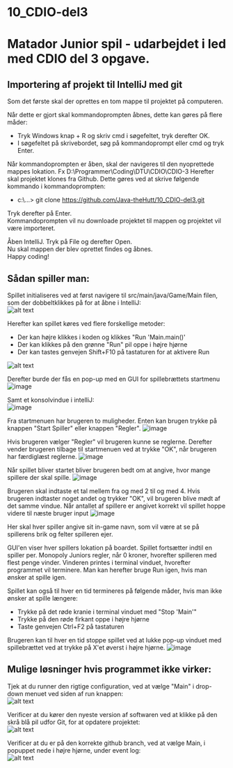 # 10_CDIO-del3

 # Matador Junior spil - udarbejdet i led med CDIO del 3 opgave.

## Importering af projekt til IntelliJ med git
Som det første skal der oprettes en tom mappe til projektet på computeren.

Når dette er gjort skal kommandoprompten åbnes, dette kan gøres på flere måder:
 - Tryk Windows knap + R og skriv cmd i søgefeltet, tryk derefter OK.
 - I søgefeltet på skrivebordet, søg på kommandoprompt eller cmd og tryk Enter.

Når kommandoprompten er åben, skal der navigeres til den nyoprettede mappes lokation. Fx D:\Programmer\Coding\DTU\CDIO\CDIO-3
Herefter skal projektet klones fra Github. Dette gøres ved at skrive følgende kommando i kommandoprompten:
- c:\\...> git clone https://github.com/Java-theHutt/10_CDIO-del3.git

Tryk derefter på Enter. <br /> 
Kommandoprompten vil nu downloade projektet til mappen og projektet vil være importeret.

Åben IntelliJ. Tryk på File og derefter Open. <br />
Nu skal mappen der blev oprettet findes og åbnes.<br />
Happy coding!


## Sådan spiller man:

Spillet initialiseres ved at først navigere til src/main/java/Game/Main filen, som der dobbeltklikkes på for at åbne i IntelliJ: <br />
![alt text](https://i.imgur.com/n2ei2Lz.png)

Herefter kan spillet køres ved flere forskellige metoder:

- Der kan højre klikkes i koden og klikkes "Run 'Main.main()'
- Der kan klikkes på den grønne "Run" pil oppe i højre hjørne
- Der kan tastes genvejen Shift+F10 på tastaturen for at aktivere Run <br />

![alt text](https://i.imgur.com/0t7z1nw.png)<br />

Derefter burde der fås en pop-up med en GUI for spillebrættets startmenu <br />
![image](https://user-images.githubusercontent.com/83249678/143482813-30838257-2d28-4297-a92d-9e91e2dcfe99.png)

Samt et konsolvindue i intelliJ: <br />
![image](https://user-images.githubusercontent.com/83249678/143483228-2de9d52e-af8a-48e3-b582-b25030a7f726.png)

Fra startmenuen har brugeren to muligheder. Enten kan brugen trykke på knappen "Start Spiller" eller knappen "Regler".
![image](https://user-images.githubusercontent.com/83249678/143483801-fb3144d6-1c78-43a1-a204-55040a00696f.png)

Hvis brugeren vælger "Regler" vil brugeren kunne se reglerne. Derefter vender brugeren tilbage til startmenuen ved at trykke "OK", når brugeren har færdiglæst reglerne.
![image](https://user-images.githubusercontent.com/83249678/143484057-50b01d72-e14b-4fc8-af5f-c78eb9ae710c.png)

Når spillet bliver startet bliver brugeren bedt om at angive, hvor mange spillere der skal spille.
![image](https://user-images.githubusercontent.com/83249678/143484307-1a54a0d4-8790-44f1-96ec-4d14f6ebaf1d.png)

Brugeren skal indtaste et tal mellem fra og med 2 til og med 4. Hvis brugeren indtaster noget andet og trykker "OK", vil brugeren blive mødt af det samme vindue.
Når antallet af spillere er angivet korrekt vil spillet hoppe videre til næste bruger input
![image](https://user-images.githubusercontent.com/83249678/143484599-438bbfff-bebe-4114-82f2-49002ed13421.png)

Her skal hver spiller angive sit in-game navn, som vil være at se på spillerens brik og felter spilleren ejer.

GUI'en viser hver spillers lokation på boardet.
Spillet fortsætter indtil en spiller per. Monopoly Juniors regler, når 0 kroner, hvorefter spilleren med flest penge vinder.
Vinderen printes i terminal vinduet, hvorefter programmet vil terminere. Man kan herefter bruge Run igen, hvis man ønsker at spille igen.

Spillet kan også til hver en tid termineres på følgende måder, hvis man ikke ønsker at spille længere:

- Trykke på det røde kranie i terminal vinduet med "Stop 'Main'"
- Trykke på den røde firkant oppe i højre hjørne
- Taste genvejen Ctrl+F2 på tastaturen

Brugeren kan til hver en tid stoppe spillet ved at lukke pop-up vinduet med spillebrættet ved at trykke på X'et øverst i højre hjørne.
![image](https://user-images.githubusercontent.com/83249678/143483566-c5b5a3a6-3a56-42f9-8f80-23e98755fbd5.png)



## Mulige løsninger hvis programmet ikke virker:

Tjek at du runner den rigtige configuration, ved at vælge "Main" i drop-down menuet ved siden af run knappen:<br />
![alt text](https://i.imgur.com/In4ZNa3.png)<br />

Verificer at du kører den nyeste version af softwaren ved at klikke på den skrå blå pil udfor Git, for at opdatere projektet: <br />
![alt text](https://i.imgur.com/ViXf5Wr.png)

Verificer at du er på den korrekte github branch, ved at vælge Main, i popuppet nede i højre hjørne, under event log: <br />
![alt text](https://i.imgur.com/pLjpDKv.png) <br />
